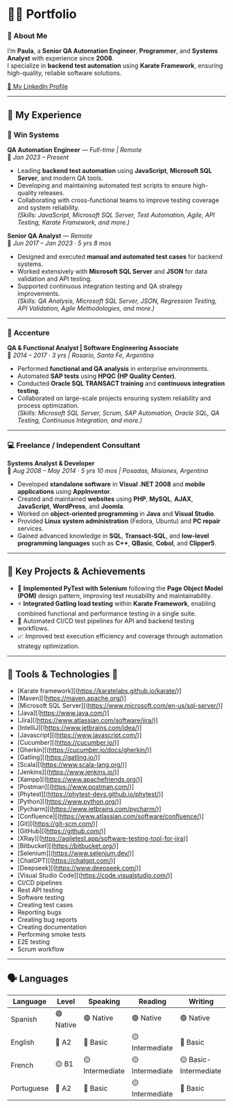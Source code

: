 # 👩‍💻 Portfolio

### 👋 About Me
I’m **Paula**, a **Senior QA Automation Engineer**, **Programmer**, and **Systems Analyst** with experience since **2008**.  
I specialize in **backend test automation** using **Karate Framework**, ensuring high-quality, reliable software solutions.

[🔗 My LinkedIn Profile](https://www.linkedin.com/in/paula-tapia-2b8555111/)

---

## 💼 My Experience

### 🧩 **Win Systems**
**QA Automation Engineer** — *Full-time | Remote*  
📅 *Jan 2023 – Present*

- Leading **backend test automation** using **JavaScript**, **Microsoft SQL Server**, and modern QA tools.
- Developing and maintaining automated test scripts to ensure high-quality releases.
- Collaborating with cross-functional teams to improve testing coverage and system reliability.  
  *(Skills: JavaScript, Microsoft SQL Server, Test Automation, Agile, API Testing, Karate Framework, and more.)*

**Senior QA Analyst** — *Remote*  
📅 *Jun 2017 – Jan 2023 · 5 yrs 8 mos*

- Designed and executed **manual and automated test cases** for backend systems.
- Worked extensively with **Microsoft SQL Server** and **JSON** for data validation and API testing.
- Supported continuous integration testing and QA strategy improvements.  
  *(Skills: QA Analysis, Microsoft SQL Server, JSON, Regression Testing, API Validation, Agile Methodologies, and more.)*

---

### 🧠 **Accenture**
**QA & Functional Analyst | Software Engineering Associate**  
📅 *2014 – 2017 · 3 yrs | Rosario, Santa Fe, Argentina*

- Performed **functional and QA analysis** in enterprise environments.
- Automated **SAP tests** using **HPQC (HP Quality Center)**.
- Conducted **Oracle SQL TRANSACT training** and **continuous integration testing**.
- Collaborated on large-scale projects ensuring system reliability and process optimization.  
  *(Skills: Microsoft SQL Server, Scrum, SAP Automation, Oracle SQL, QA Testing, Continuous Integration, and more.)*

---

### 💻 **Freelance / Independent Consultant**
**Systems Analyst & Developer**  
📅 *Aug 2008 – May 2014 · 5 yrs 10 mos | Posadas, Misiones, Argentina*

- Developed **standalone software** in **Visual .NET 2008** and **mobile applications** using **AppInventor**.
- Created and maintained **websites** using **PHP**, **MySQL**, **AJAX**, **JavaScript**, **WordPress**, and **Joomla**.
- Worked on **object-oriented programming** in **Java** and **Visual Studio**.
- Provided **Linux system administration** (Fedora, Ubuntu) and **PC repair** services.
- Gained advanced knowledge in **SQL**, **Transact-SQL**, and **low-level programming languages** such as **C++**, **QBasic**, **Cobol**, and **Clipper5**.

---

## 🚀 Key Projects & Achievements

- 🧪 **Implemented PyTest with Selenium** following the **Page Object Model (POM)** design pattern, improving test reusability and maintainability.
- ⚡ **Integrated Gatling load testing** within **Karate Framework**, enabling combined functional and performance testing in a single suite.
- 🔄 Automated CI/CD test pipelines for API and backend testing workflows.
- 📈 Improved test execution efficiency and coverage through automation strategy optimization.

---

## 🧰 Tools & Technologies :wrench:
* [Karate framework][(https://karatelabs.github.io/karate/)]
* [Maven][(https://maven.apache.org/)]
* [Microsoft SQL Server][(https://www.microsoft.com/en-us/sql-server/)]
* [Java][(https://www.java.com/)]
* [Jira][(https://www.atlassian.com/software/jira/)]
* [IntelliJ][(https://www.jetbrains.com/idea/)]
* [Javascript][(https://www.javascript.com/)]
* [Cucumber][(https://cucumber.io/)]
* [Gherkin][(https://cucumber.io/docs/gherkin/)]
* [Gatling][(https://gatling.io/)]
* [Scala][(https://www.scala-lang.org/)]
* [Jenkins][(https://www.jenkins.io/)]
* [Xampp][(https://www.apachefriends.org/)]
* [Postman][(https://www.postman.com/)]
* [Phytest][(https://phytest-devs.github.io/phytest/)]
* [Python][(https://www.python.org/)]
* [Pycharm][(https://www.jetbrains.com/pycharm/)]
* [Confluence][(https://www.atlassian.com/software/confluence/)]
* [Git][(https://git-scm.com/)]
* [GitHub][(https://github.com/)]
* [XRay][(https://agiletest.app/software-testing-tool-for-jira)]
* [Bitbucket][(https://bitbucket.org/)]
* [Selenium][(https://www.selenium.dev/)]
* [ChatGPT][(https://chatgpt.com/)] 
* [Deepseek][(https://www.deepseek.com/)]
* [Visual Studio Code][(https://code.visualstudio.com/)]
* CI/CD pipelines
* Rest API testing
* Software testing
* Creating test cases
* Reporting bugs
* Creating bug reports
* Creating documentation
* Performing smoke tests
* E2E testing
* Scrum workflow
---

## 🗣 Languages

| Language | Level | Speaking | Reading | Writing |
|----------|-------|----------|---------|---------|
| Spanish | 🟢 Native | 🟢 Native | 🟢 Native | 🟢 Native |
| English | 🔵 A2 | 🔵 Basic | 🟡 Intermediate | 🔵 Basic |
| French | 🟡 B1 | 🟡 Intermediate | 🟡 Intermediate | 🟡 Basic-Intermediate |
| Portuguese | 🔵 A2 | 🔵 Basic | 🟡 Intermediate | 🔵 Basic |


